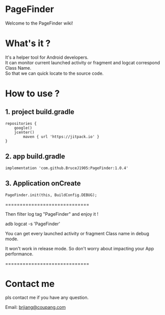# PageFinder

Welcome to the PageFinder wiki!

# What's it ?
It's a helper tool for Android developers.  
It can monitor current launched activity or fragment and logcat correspond Class Name.  
So that we can quick locate to the source code.

# How to use ?  
##   1. project build.gradle 
    repositories {
		google()
		jcenter()
            maven { url 'https://jitpack.io' }
    }

##  2. app build.gradle 

    implementation 'com.github.BruceJ1905:PageFinder:1.0.4'

##  3. Application onCreate
    PageFinder.init(this, BuildConfig.DEBUG);

=============================

Then filter log tag "PageFinder" and enjoy it !

adb logcat -s 'PageFinder'

You can get every launched activity or fragment Class name in debug mode.  

It won't work in release mode. So don't worry about impacting your App performance.

=============================

# Contact me 

pls contact me if you have any question.

Email:  brjiang@coupang.com
